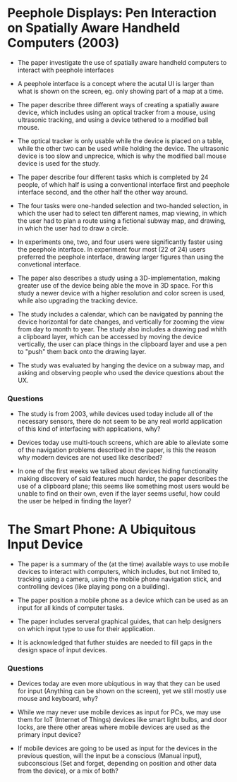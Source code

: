 # Peephole Displays: Pen Interaction on Spatially Aware Handheld Computers (2003) #

*	The paper investigate the use of spatially aware handheld computers to interact with peephole interfaces

*	A peephole interface is a concept where the acutal UI is larger than what is shown on the screen, eg. only showing part of a map at a time.

*	The paper describe three different ways of creating a spatially aware device, which includes using an optical tracker from a mouse, using ultrasonic tracking, and using a device tethered to a modified ball mouse.

*	The optical tracker is only usable while the device is placed on a table, while the other two can be used while holding the device. The ultrasonic device is too slow and unprecice, which is why the modified ball mouse device is used for the study.

*	The paper describe four different tasks which is completed by 24 people, of which half is using a conventional interface first and peephole interface second, and the other half the other way around.

*	The four tasks were one-handed selection and two-handed selection, in which the user had to select ten different names, map viewing, in which the user had to plan a route using a fictional subway map, and drawing, in which the user had to draw a circle. 

*	In experiments one, two, and four users were significantly faster using the peephole interface. In experiment four most (22 of 24) users preferred the peephole interface, drawing larger figures than using the convetional interface.

*	The paper also describes a study using a 3D-implementation, making greater use of the device being able the move in 3D space. For this study a newer device with a higher resolution and color screen is used, while also upgrading the tracking device.

*	The study includes a calendar, which can be navigated by panning the device horizontal for date changes, and vertically for zooming the view from day to month to year. The study also includes a drawing pad whith a clipboard layer, which can be accessed by moving the device vertically, the user can place things in the clipboard layer and use a pen to "push" them back onto the drawing layer.

*	The study was evaluated by hanging the device on a subway map, and asking and observing people who used the device questions about the UX.

### Questions ###

*	The study is from 2003, while devices used today include all of the necessary sensors, there do not seem to be any real world application of this kind of interfacing with applications, why?

*	Devices today use multi-touch screens, which are able to alleviate some of the navigation problems described in the paper, is this the reason why modern devices are not used like described?

*	In one of the first weeks we talked about devices hiding functionality making discovery of said features much harder, the paper describes the use of a clipboard plane; this seems like something most users would be unable to find on their own, even if the layer seems useful, how could the user be helped in finding the layer?

# The Smart Phone: A Ubiquitous Input Device #

*	The paper is a summary of the (at the time) available ways to use mobile devices to interact with computers, which includes, but not limited to, tracking using a camera, using the mobile phone navigation stick, and controlling devices (like playing pong on a building).

*	The paper position a mobile phone as a device which can be used as an input for all kinds of computer tasks.

*	The paper includes serveral graphical guides, that can help designers on which input type to use for their application.

*	It is acknowledged that futher stuides are needed to fill gaps in the design space of input devices.

### Questions ###

*	Devices today are even more ubiqutious in way that they can be used for input (Anything can be shown on the screen), yet we still mostly use mouse and keyboard, why?

*	While we may never use mobile devices as input for PCs, we may use them for IoT (Internet of Things) devices like smart light bulbs, and door locks, are there other areas where mobile devices are used as the primary input device?

*	If mobile devices are going to be used as input for the devices in the previous question, will the input be a conscious (Manual input), subconscious (Set and forget, depending on position and other data from the device), or a mix of both?